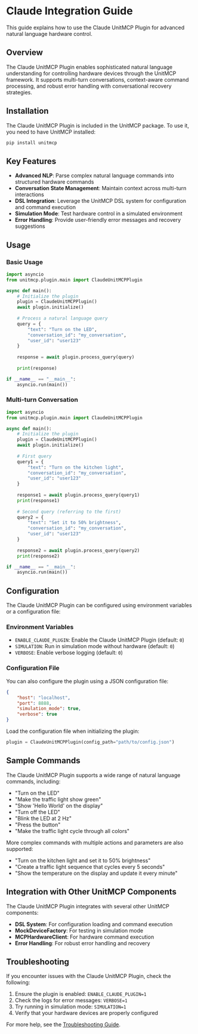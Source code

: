 # Claude Integration Guide

This guide explains how to use the Claude UnitMCP Plugin for advanced natural language hardware control.

## Overview

The Claude UnitMCP Plugin enables sophisticated natural language understanding for controlling hardware devices through the UnitMCP framework. It supports multi-turn conversations, context-aware command processing, and robust error handling with conversational recovery strategies.

## Installation

The Claude UnitMCP Plugin is included in the UnitMCP package. To use it, you need to have UnitMCP installed:

```bash
pip install unitmcp
```

## Key Features

- **Advanced NLP**: Parse complex natural language commands into structured hardware commands
- **Conversation State Management**: Maintain context across multi-turn interactions
- **DSL Integration**: Leverage the UnitMCP DSL system for configuration and command execution
- **Simulation Mode**: Test hardware control in a simulated environment
- **Error Handling**: Provide user-friendly error messages and recovery suggestions

## Usage

### Basic Usage

```python
import asyncio
from unitmcp.plugin.main import ClaudeUnitMCPPlugin

async def main():
    # Initialize the plugin
    plugin = ClaudeUnitMCPPlugin()
    await plugin.initialize()
    
    # Process a natural language query
    query = {
        "text": "Turn on the LED",
        "conversation_id": "my_conversation",
        "user_id": "user123"
    }
    
    response = await plugin.process_query(query)
    
    print(response)

if __name__ == "__main__":
    asyncio.run(main())
```

### Multi-turn Conversation

```python
import asyncio
from unitmcp.plugin.main import ClaudeUnitMCPPlugin

async def main():
    # Initialize the plugin
    plugin = ClaudeUnitMCPPlugin()
    await plugin.initialize()
    
    # First query
    query1 = {
        "text": "Turn on the kitchen light",
        "conversation_id": "my_conversation",
        "user_id": "user123"
    }
    
    response1 = await plugin.process_query(query1)
    print(response1)
    
    # Second query (referring to the first)
    query2 = {
        "text": "Set it to 50% brightness",
        "conversation_id": "my_conversation",
        "user_id": "user123"
    }
    
    response2 = await plugin.process_query(query2)
    print(response2)

if __name__ == "__main__":
    asyncio.run(main())
```

## Configuration

The Claude UnitMCP Plugin can be configured using environment variables or a configuration file:

### Environment Variables

- `ENABLE_CLAUDE_PLUGIN`: Enable the Claude UnitMCP Plugin (default: `0`)
- `SIMULATION`: Run in simulation mode without hardware (default: `0`)
- `VERBOSE`: Enable verbose logging (default: `0`)

### Configuration File

You can also configure the plugin using a JSON configuration file:

```json
{
    "host": "localhost",
    "port": 8888,
    "simulation_mode": true,
    "verbose": true
}
```

Load the configuration file when initializing the plugin:

```python
plugin = ClaudeUnitMCPPlugin(config_path="path/to/config.json")
```

## Sample Commands

The Claude UnitMCP Plugin supports a wide range of natural language commands, including:

- "Turn on the LED"
- "Make the traffic light show green"
- "Show 'Hello World' on the display"
- "Turn off the LED"
- "Blink the LED at 2 Hz"
- "Press the button"
- "Make the traffic light cycle through all colors"

More complex commands with multiple actions and parameters are also supported:

- "Turn on the kitchen light and set it to 50% brightness"
- "Create a traffic light sequence that cycles every 5 seconds"
- "Show the temperature on the display and update it every minute"

## Integration with Other UnitMCP Components

The Claude UnitMCP Plugin integrates with several other UnitMCP components:

- **DSL System**: For configuration loading and command execution
- **MockDeviceFactory**: For testing in simulation mode
- **MCPHardwareClient**: For hardware command execution
- **Error Handling**: For robust error handling and recovery

## Troubleshooting

If you encounter issues with the Claude UnitMCP Plugin, check the following:

1. Ensure the plugin is enabled: `ENABLE_CLAUDE_PLUGIN=1`
2. Check the logs for error messages: `VERBOSE=1`
3. Try running in simulation mode: `SIMULATION=1`
4. Verify that your hardware devices are properly configured

For more help, see the [Troubleshooting Guide](../troubleshooting/README.md).
